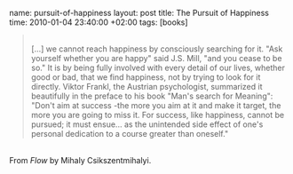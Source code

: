 name: pursuit-of-happiness
layout: post
title: The Pursuit of Happiness
time: 2010-01-04 23:40:00 +02:00
tags: [books]

<blockquote><br />[...] we cannot reach happiness by consciously searching for it. "Ask yourself whether you are happy" said J.S. Mill, "and you cease to be so." It is by being fully involved with every detail of our lives, whether good or bad, that we find happiness, not by trying to look for it directly. Viktor Frankl, the Austrian psychologist, summarized it beautifully in the preface to his book "Man's search for Meaning": "Don't aim at success -the more you aim at it and make it target, the more you are going to miss it. For success, like happiness, cannot be pursued; it must ensue... as the unintended side effect of one's personal dedication to a course greater than oneself."<br /></blockquote><br />From <span style="font-style:italic;">Flow</span> by Mihaly Csikszentmihalyi.
